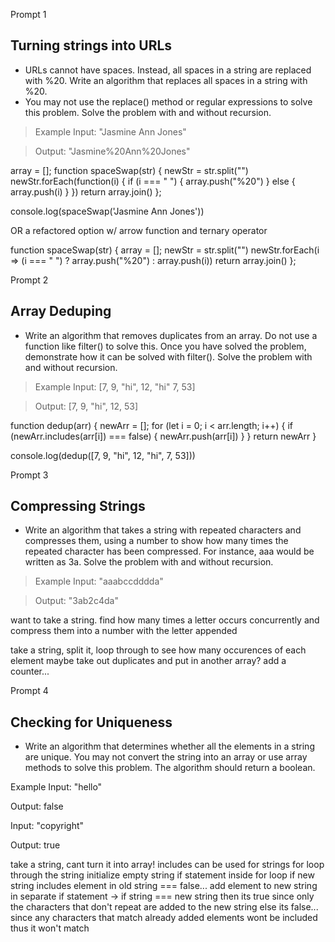 Prompt 1
## Turning strings into URLs
* URLs cannot have spaces. Instead, all spaces in a string are replaced with %20. Write an algorithm that replaces all spaces in a string with %20.
* You may not use the replace() method or regular expressions to solve this problem. Solve the problem with and without recursion.

>Example
>Input: "Jasmine Ann Jones"

>Output: "Jasmine%20Ann%20Jones"

array = [];
function spaceSwap(str) {
  newStr = str.split("")
  newStr.forEach(function(i) {
    if (i === " ") {
      array.push("%20")
    } else {
      array.push(i)
    }
  })
  return array.join()
};

console.log(spaceSwap('Jasmine Ann Jones'))

OR a refactored option w/ arrow function and ternary operator

function spaceSwap(str) {
  array = [];
  newStr = str.split("")
  newStr.forEach(i => (i === " ") ? array.push("%20") : array.push(i))
  return array.join()
};



Prompt 2
## Array Deduping
* Write an algorithm that removes duplicates from an array. Do not use a function like filter() to solve this. Once you have solved the problem, demonstrate how it can be solved with filter(). Solve the problem with and without recursion.

>Example
>Input: [7, 9, "hi", 12, "hi" 7, 53]

>Output: [7, 9, "hi", 12, 53]

function dedup(arr) {
  newArr = [];
  for (let i = 0; i < arr.length; i++) {
    if (newArr.includes(arr[i]) === false) {
      newArr.push(arr[i])
    }
  }
  return newArr
}

console.log(dedup([7, 9, "hi", 12, "hi", 7, 53]))


Prompt 3
## Compressing Strings
* Write an algorithm that takes a string with repeated characters and compresses them, using a number to show how many times the repeated character has been compressed. For instance, aaa would be written as 3a. Solve the problem with and without recursion.

>Example
>Input: "aaabccdddda"

>Output: "3ab2c4da"

want to take a string. find how many times a letter occurs concurrently and compress them into a number with the letter appended

take a string, split it, loop through to see how many occurences of each element
maybe take out duplicates and put in another array?
add a counter...

Prompt 4
## Checking for Uniqueness
* Write an algorithm that determines whether all the elements in a string are unique. You may not convert the string into an array or use array methods to solve this problem. The algorithm should return a boolean.

Example
Input: "hello"

Output: false

Input: "copyright"

Output: true

take a string, cant turn it into array! includes can be used for strings
for loop through the string
initialize empty string
if statement inside for loop
if new string includes element in old string === false... add element to new string
in separate if statement -> if string === new string then its true
    since only the characters that don't repeat are added to the new string
else its false... since any characters that match already added elements wont be included
    thus it won't match
